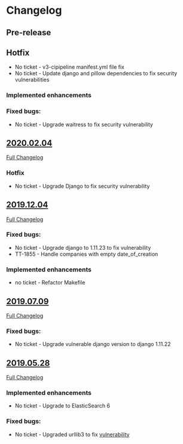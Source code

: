 # Changelog

## Pre-release

## Hotfix
- No ticket - v3-cipipeline manifest.yml file fix
- No ticket - Update django and pillow dependencies to fix security vulnerabilities

### Implemented enhancements

### Fixed bugs:
- No ticket - Upgrade waitress to fix security vulnerability

## [2020.02.04](https://github.com/uktrade/directory-cms/releases/tag/2020.02.04)
[Full Changelog](https://github.com/uktrade/directory-cms/compare/2019.07.09...2020.02.04)

### Hotfix

- No ticket - Upgrade Django to fix security vulnerability

## [2019.12.04](https://github.com/uktrade/directory-companies-house-search/releases/tag/2019.12.04)
[Full Changelog](https://github.com/uktrade/directory-companies-house-search/compare/2019.07.09..2019.12.04)

### Fixed bugs:
- No ticket - Upgrade django to 1.11.23 to fix vulnerability
- TT-1855 - Handle companies with empty date_of_creation

### Implemented enhancements
- no ticket - Refactor Makefile

## [2019.07.09](https://github.com/uktrade/directory-companies-house-search/releases/tag/2019.07.09)
[Full Changelog](https://github.com/uktrade/directory-companies-house-search/compare/2019.05.28...2019.07.09)

### Fixed bugs:

- No ticket - Upgrade vulnerable django version to django 1.11.22

## [2019.05.28](https://github.com/uktrade/directory-companies-house-search/releases/tag/2019.05.28)
[Full Changelog](https://github.com/uktrade/directory-companies-house-search/compare/2019.04.16...2019.05.28)

### Implemented enhancements

- No ticket - Upgrade to ElasticSearch 6

### Fixed bugs:

- No ticket - Upgraded urllib3 to fix [vulnerability](https://nvd.nist.gov/vuln/detail/CVE-2019-11324)
